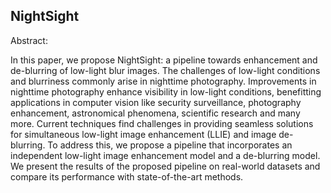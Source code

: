 ## NightSight
Abstract:

In this paper, we propose NightSight: a pipeline towards enhancement and de-blurring of low-light blur images. The challenges of low-light conditions and blurriness commonly arise in nighttime photography. Improvements in nighttime photography enhance visibility in low-light conditions, benefitting applications in computer vision like security surveillance, photography enhancement, astronomical phenomena, scientific research and many more. Current techniques find challenges in providing seamless solutions for simultaneous low-light image enhancement (LLIE) and image de-blurring. To address this, we propose a pipeline that incorporates an independent low-light image enhancement model and a de-blurring model. We present the results of the proposed pipeline on real-world datasets and compare its performance with state-of-the-art methods.
